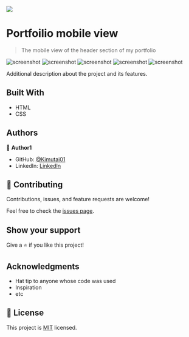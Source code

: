 ![](https://img.shields.io/badge/Microverse-blueviolet)

# Portfoilio mobile view

> The mobile view of the header section of my portfolio

![screenshot](./skills-mob.png)
![screenshot](./work-mob.png)
![screenshot](./skills.png)
![screenshot](./framework-mob.png)
![screenshot](./contact-mob.png)

Additional description about the project and its features.

## Built With

- HTML
- CSS




## Authors

👤 **Author1**

- GitHub: [@Kimutai01](https://github.com/Kimutai01)
- LinkedIn: [LinkedIn](https://www.linkedin.com/in/kimutai-kiprotich-1b5045216/)


## 🤝 Contributing

Contributions, issues, and feature requests are welcome!

Feel free to check the [issues page](../../issues/).

## Show your support

Give a ⭐️ if you like this project!

## Acknowledgments

- Hat tip to anyone whose code was used
- Inspiration
- etc

## 📝 License

This project is [MIT](./MIT.md) licensed.
